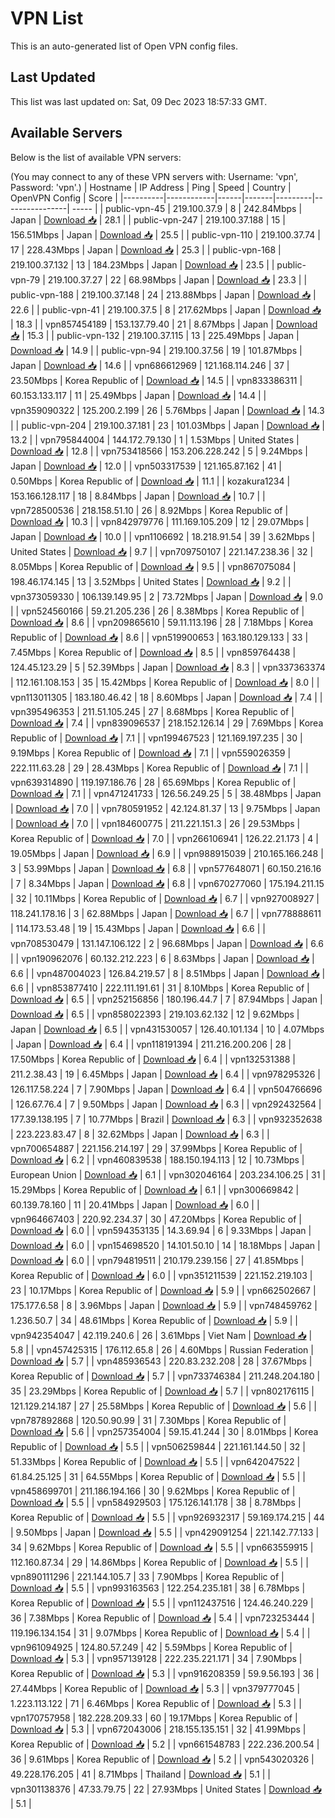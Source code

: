 # VPN List

This is an auto-generated list of Open VPN config files.

## Last Updated

This list was last updated on: Sat, 09 Dec 2023 18:57:33 GMT.

## Available Servers

Below is the list of available VPN servers:

(You may connect to any of these VPN servers with: Username: 'vpn', Password: 'vpn'.)
| Hostname | IP Address | Ping | Speed | Country | OpenVPN Config | Score |
|----------|------------|------|-------|---------|----------------| ----- |
| public-vpn-45 | 219.100.37.9 | 8 | 242.84Mbps | Japan | [Download 📥](./configs/server_0_JP.ovpn) | 28.1 |
| public-vpn-247 | 219.100.37.188 | 15 | 156.51Mbps | Japan | [Download 📥](./configs/server_1_JP.ovpn) | 25.5 |
| public-vpn-110 | 219.100.37.74 | 17 | 228.43Mbps | Japan | [Download 📥](./configs/server_2_JP.ovpn) | 25.3 |
| public-vpn-168 | 219.100.37.132 | 13 | 184.23Mbps | Japan | [Download 📥](./configs/server_3_JP.ovpn) | 23.5 |
| public-vpn-79 | 219.100.37.27 | 22 | 68.98Mbps | Japan | [Download 📥](./configs/server_4_JP.ovpn) | 23.3 |
| public-vpn-188 | 219.100.37.148 | 24 | 213.88Mbps | Japan | [Download 📥](./configs/server_5_JP.ovpn) | 22.6 |
| public-vpn-41 | 219.100.37.5 | 8 | 217.62Mbps | Japan | [Download 📥](./configs/server_6_JP.ovpn) | 18.3 |
| vpn857454189 | 153.137.79.40 | 21 | 8.67Mbps | Japan | [Download 📥](./configs/server_7_JP.ovpn) | 15.3 |
| public-vpn-132 | 219.100.37.115 | 13 | 225.49Mbps | Japan | [Download 📥](./configs/server_8_JP.ovpn) | 14.9 |
| public-vpn-94 | 219.100.37.56 | 19 | 101.87Mbps | Japan | [Download 📥](./configs/server_9_JP.ovpn) | 14.6 |
| vpn686612969 | 121.168.114.246 | 37 | 23.50Mbps | Korea Republic of | [Download 📥](./configs/server_10_KR.ovpn) | 14.5 |
| vpn833386311 | 60.153.133.117 | 11 | 25.49Mbps | Japan | [Download 📥](./configs/server_11_JP.ovpn) | 14.4 |
| vpn359090322 | 125.200.2.199 | 26 | 5.76Mbps | Japan | [Download 📥](./configs/server_12_JP.ovpn) | 14.3 |
| public-vpn-204 | 219.100.37.181 | 23 | 101.03Mbps | Japan | [Download 📥](./configs/server_13_JP.ovpn) | 13.2 |
| vpn795844004 | 144.172.79.130 | 1 | 1.53Mbps | United States | [Download 📥](./configs/server_14_US.ovpn) | 12.8 |
| vpn753418566 | 153.206.228.242 | 5 | 9.24Mbps | Japan | [Download 📥](./configs/server_15_JP.ovpn) | 12.0 |
| vpn503317539 | 121.165.87.162 | 41 | 0.50Mbps | Korea Republic of | [Download 📥](./configs/server_16_KR.ovpn) | 11.1 |
| kozakura1234 | 153.166.128.117 | 18 | 8.84Mbps | Japan | [Download 📥](./configs/server_17_JP.ovpn) | 10.7 |
| vpn728500536 | 218.158.51.10 | 26 | 8.92Mbps | Korea Republic of | [Download 📥](./configs/server_18_KR.ovpn) | 10.3 |
| vpn842979776 | 111.169.105.209 | 12 | 29.07Mbps | Japan | [Download 📥](./configs/server_19_JP.ovpn) | 10.0 |
| vpn1106692 | 18.218.91.54 | 39 | 3.62Mbps | United States | [Download 📥](./configs/server_20_US.ovpn) | 9.7 |
| vpn709750107 | 221.147.238.36 | 32 | 8.05Mbps | Korea Republic of | [Download 📥](./configs/server_21_KR.ovpn) | 9.5 |
| vpn867075084 | 198.46.174.145 | 13 | 3.52Mbps | United States | [Download 📥](./configs/server_22_US.ovpn) | 9.2 |
| vpn373059330 | 106.139.149.95 | 2 | 73.72Mbps | Japan | [Download 📥](./configs/server_23_JP.ovpn) | 9.0 |
| vpn524560166 | 59.21.205.236 | 26 | 8.38Mbps | Korea Republic of | [Download 📥](./configs/server_24_KR.ovpn) | 8.6 |
| vpn209865610 | 59.11.113.196 | 28 | 7.18Mbps | Korea Republic of | [Download 📥](./configs/server_25_KR.ovpn) | 8.6 |
| vpn519900653 | 163.180.129.133 | 33 | 7.45Mbps | Korea Republic of | [Download 📥](./configs/server_26_KR.ovpn) | 8.5 |
| vpn859764438 | 124.45.123.29 | 5 | 52.39Mbps | Japan | [Download 📥](./configs/server_27_JP.ovpn) | 8.3 |
| vpn337363374 | 112.161.108.153 | 35 | 15.42Mbps | Korea Republic of | [Download 📥](./configs/server_28_KR.ovpn) | 8.0 |
| vpn113011305 | 183.180.46.42 | 18 | 8.60Mbps | Japan | [Download 📥](./configs/server_29_JP.ovpn) | 7.4 |
| vpn395496353 | 211.51.105.245 | 27 | 8.68Mbps | Korea Republic of | [Download 📥](./configs/server_30_KR.ovpn) | 7.4 |
| vpn839096537 | 218.152.126.14 | 29 | 7.69Mbps | Korea Republic of | [Download 📥](./configs/server_31_KR.ovpn) | 7.1 |
| vpn199467523 | 121.169.197.235 | 30 | 9.19Mbps | Korea Republic of | [Download 📥](./configs/server_32_KR.ovpn) | 7.1 |
| vpn559026359 | 222.111.63.28 | 29 | 28.43Mbps | Korea Republic of | [Download 📥](./configs/server_33_KR.ovpn) | 7.1 |
| vpn639314890 | 119.197.186.76 | 28 | 65.69Mbps | Korea Republic of | [Download 📥](./configs/server_34_KR.ovpn) | 7.1 |
| vpn471241733 | 126.56.249.25 | 5 | 38.48Mbps | Japan | [Download 📥](./configs/server_35_JP.ovpn) | 7.0 |
| vpn780591952 | 42.124.81.37 | 13 | 9.75Mbps | Japan | [Download 📥](./configs/server_36_JP.ovpn) | 7.0 |
| vpn184600775 | 211.221.151.3 | 26 | 29.53Mbps | Korea Republic of | [Download 📥](./configs/server_37_KR.ovpn) | 7.0 |
| vpn266106941 | 126.22.21.173 | 4 | 19.05Mbps | Japan | [Download 📥](./configs/server_38_JP.ovpn) | 6.9 |
| vpn988915039 | 210.165.166.248 | 3 | 53.99Mbps | Japan | [Download 📥](./configs/server_39_JP.ovpn) | 6.8 |
| vpn577648071 | 60.150.216.16 | 7 | 8.34Mbps | Japan | [Download 📥](./configs/server_40_JP.ovpn) | 6.8 |
| vpn670277060 | 175.194.211.15 | 32 | 10.11Mbps | Korea Republic of | [Download 📥](./configs/server_41_KR.ovpn) | 6.7 |
| vpn927008927 | 118.241.178.16 | 3 | 62.88Mbps | Japan | [Download 📥](./configs/server_42_JP.ovpn) | 6.7 |
| vpn778888611 | 114.173.53.48 | 19 | 15.43Mbps | Japan | [Download 📥](./configs/server_43_JP.ovpn) | 6.6 |
| vpn708530479 | 131.147.106.122 | 2 | 96.68Mbps | Japan | [Download 📥](./configs/server_44_JP.ovpn) | 6.6 |
| vpn190962076 | 60.132.212.223 | 6 | 8.63Mbps | Japan | [Download 📥](./configs/server_45_JP.ovpn) | 6.6 |
| vpn487004023 | 126.84.219.57 | 8 | 8.51Mbps | Japan | [Download 📥](./configs/server_46_JP.ovpn) | 6.6 |
| vpn853877410 | 222.111.191.61 | 31 | 8.10Mbps | Korea Republic of | [Download 📥](./configs/server_47_KR.ovpn) | 6.5 |
| vpn252156856 | 180.196.44.7 | 7 | 87.94Mbps | Japan | [Download 📥](./configs/server_48_JP.ovpn) | 6.5 |
| vpn858022393 | 219.103.62.132 | 12 | 9.62Mbps | Japan | [Download 📥](./configs/server_49_JP.ovpn) | 6.5 |
| vpn431530057 | 126.40.101.134 | 10 | 4.07Mbps | Japan | [Download 📥](./configs/server_50_JP.ovpn) | 6.4 |
| vpn118191394 | 211.216.200.206 | 28 | 17.50Mbps | Korea Republic of | [Download 📥](./configs/server_51_KR.ovpn) | 6.4 |
| vpn132531388 | 211.2.38.43 | 19 | 6.45Mbps | Japan | [Download 📥](./configs/server_52_JP.ovpn) | 6.4 |
| vpn978295326 | 126.117.58.224 | 7 | 7.90Mbps | Japan | [Download 📥](./configs/server_53_JP.ovpn) | 6.4 |
| vpn504766696 | 126.67.76.4 | 7 | 9.50Mbps | Japan | [Download 📥](./configs/server_54_JP.ovpn) | 6.3 |
| vpn292432564 | 177.39.138.195 | 7 | 10.77Mbps | Brazil | [Download 📥](./configs/server_55_BR.ovpn) | 6.3 |
| vpn932352638 | 223.223.83.47 | 8 | 32.62Mbps | Japan | [Download 📥](./configs/server_56_JP.ovpn) | 6.3 |
| vpn700654887 | 221.156.214.197 | 29 | 37.99Mbps | Korea Republic of | [Download 📥](./configs/server_57_KR.ovpn) | 6.2 |
| vpn460839538 | 188.150.194.113 | 12 | 10.73Mbps | European Union | [Download 📥](./configs/server_58_EU.ovpn) | 6.1 |
| vpn302046164 | 203.234.106.25 | 31 | 15.29Mbps | Korea Republic of | [Download 📥](./configs/server_59_KR.ovpn) | 6.1 |
| vpn300669842 | 60.139.78.160 | 11 | 20.41Mbps | Japan | [Download 📥](./configs/server_60_JP.ovpn) | 6.0 |
| vpn964667403 | 220.92.234.37 | 30 | 47.20Mbps | Korea Republic of | [Download 📥](./configs/server_61_KR.ovpn) | 6.0 |
| vpn594353135 | 14.3.69.94 | 6 | 9.33Mbps | Japan | [Download 📥](./configs/server_62_JP.ovpn) | 6.0 |
| vpn154698520 | 14.101.50.10 | 14 | 18.18Mbps | Japan | [Download 📥](./configs/server_63_JP.ovpn) | 6.0 |
| vpn794819511 | 210.179.239.156 | 27 | 41.85Mbps | Korea Republic of | [Download 📥](./configs/server_64_KR.ovpn) | 6.0 |
| vpn351211539 | 221.152.219.103 | 23 | 10.17Mbps | Korea Republic of | [Download 📥](./configs/server_65_KR.ovpn) | 5.9 |
| vpn662502667 | 175.177.6.58 | 8 | 3.96Mbps | Japan | [Download 📥](./configs/server_66_JP.ovpn) | 5.9 |
| vpn748459762 | 1.236.50.7 | 34 | 48.61Mbps | Korea Republic of | [Download 📥](./configs/server_67_KR.ovpn) | 5.9 |
| vpn942354047 | 42.119.240.6 | 26 | 3.61Mbps | Viet Nam | [Download 📥](./configs/server_68_VN.ovpn) | 5.8 |
| vpn457425315 | 176.112.65.8 | 26 | 4.60Mbps | Russian Federation | [Download 📥](./configs/server_69_RU.ovpn) | 5.7 |
| vpn485936543 | 220.83.232.208 | 28 | 37.67Mbps | Korea Republic of | [Download 📥](./configs/server_70_KR.ovpn) | 5.7 |
| vpn733746384 | 211.248.204.180 | 35 | 23.29Mbps | Korea Republic of | [Download 📥](./configs/server_71_KR.ovpn) | 5.7 |
| vpn802176115 | 121.129.214.187 | 27 | 25.58Mbps | Korea Republic of | [Download 📥](./configs/server_72_KR.ovpn) | 5.6 |
| vpn787892868 | 120.50.90.99 | 31 | 7.30Mbps | Korea Republic of | [Download 📥](./configs/server_73_KR.ovpn) | 5.6 |
| vpn257354004 | 59.15.41.244 | 30 | 8.01Mbps | Korea Republic of | [Download 📥](./configs/server_74_KR.ovpn) | 5.5 |
| vpn506259844 | 221.161.144.50 | 32 | 51.33Mbps | Korea Republic of | [Download 📥](./configs/server_75_KR.ovpn) | 5.5 |
| vpn642047522 | 61.84.25.125 | 31 | 64.55Mbps | Korea Republic of | [Download 📥](./configs/server_76_KR.ovpn) | 5.5 |
| vpn458699701 | 211.186.194.166 | 30 | 9.62Mbps | Korea Republic of | [Download 📥](./configs/server_77_KR.ovpn) | 5.5 |
| vpn584929503 | 175.126.141.178 | 38 | 8.78Mbps | Korea Republic of | [Download 📥](./configs/server_78_KR.ovpn) | 5.5 |
| vpn926932317 | 59.169.174.215 | 44 | 9.50Mbps | Japan | [Download 📥](./configs/server_79_JP.ovpn) | 5.5 |
| vpn429091254 | 221.142.77.133 | 34 | 9.62Mbps | Korea Republic of | [Download 📥](./configs/server_80_KR.ovpn) | 5.5 |
| vpn663559915 | 112.160.87.34 | 29 | 14.86Mbps | Korea Republic of | [Download 📥](./configs/server_81_KR.ovpn) | 5.5 |
| vpn890111296 | 221.144.105.7 | 33 | 7.90Mbps | Korea Republic of | [Download 📥](./configs/server_82_KR.ovpn) | 5.5 |
| vpn993163563 | 122.254.235.181 | 38 | 6.78Mbps | Korea Republic of | [Download 📥](./configs/server_83_KR.ovpn) | 5.5 |
| vpn112437516 | 124.46.240.229 | 36 | 7.38Mbps | Korea Republic of | [Download 📥](./configs/server_84_KR.ovpn) | 5.4 |
| vpn723253444 | 119.196.134.154 | 31 | 9.07Mbps | Korea Republic of | [Download 📥](./configs/server_85_KR.ovpn) | 5.4 |
| vpn961094925 | 124.80.57.249 | 42 | 5.59Mbps | Korea Republic of | [Download 📥](./configs/server_86_KR.ovpn) | 5.3 |
| vpn957139128 | 222.235.221.171 | 34 | 7.90Mbps | Korea Republic of | [Download 📥](./configs/server_87_KR.ovpn) | 5.3 |
| vpn916208359 | 59.9.56.193 | 36 | 27.44Mbps | Korea Republic of | [Download 📥](./configs/server_88_KR.ovpn) | 5.3 |
| vpn379777045 | 1.223.113.122 | 71 | 6.46Mbps | Korea Republic of | [Download 📥](./configs/server_89_KR.ovpn) | 5.3 |
| vpn170757958 | 182.228.209.33 | 60 | 19.17Mbps | Korea Republic of | [Download 📥](./configs/server_90_KR.ovpn) | 5.3 |
| vpn672043006 | 218.155.135.151 | 32 | 41.99Mbps | Korea Republic of | [Download 📥](./configs/server_91_KR.ovpn) | 5.2 |
| vpn661548783 | 222.236.200.54 | 36 | 9.61Mbps | Korea Republic of | [Download 📥](./configs/server_92_KR.ovpn) | 5.2 |
| vpn543020326 | 49.228.176.205 | 41 | 8.71Mbps | Thailand | [Download 📥](./configs/server_93_TH.ovpn) | 5.1 |
| vpn301138376 | 47.33.79.75 | 22 | 27.93Mbps | United States | [Download 📥](./configs/server_94_US.ovpn) | 5.1 |
